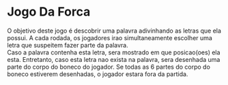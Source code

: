 # Jogo Da Forca

O objetivo deste jogo é descobrir uma palavra adivinhando as letras que ela possui. 
A cada rodada, os jogadores irao simultaneamente escolher uma letra que suspeitem fazer parte da palavra.  
Caso a palavra contenha esta letra, sera mostrado em que posicao(oes) ela esta. 
Entretanto, caso esta letra nao exista na palavra, sera desenhada uma parte do corpo do boneco do jogador. 
Se todas as 6 partes do corpo do boneco estiverem desenhadas, o jogador estara fora da partida. 

